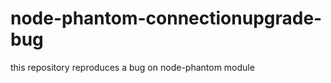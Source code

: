 node-phantom-connectionupgrade-bug
==================================

this repository reproduces a bug on node-phantom module
